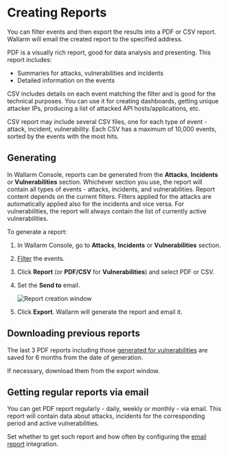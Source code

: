 [img-custom-report]:        ../../images/user-guides/search-and-filters/custom-report.png
[link-using-search]:        use-search.md

# Creating Reports

You can filter events and then export the results into a PDF or CSV report. Wallarm will email the created report to the specified address.

PDF is a visually rich report, good for data analysis and presenting. This report includes:

* Summaries for attacks, vulnerabilities and incidents
* Detailed information on the events

CSV includes details on each event matching the filter and is good for the technical purposes. You can use it for creating dashboards, getting unique attacker IPs, producing a list of attacked API hosts/applications, etc.

CSV report may include several CSV files, one for each type of event - attack, incident, vulnerability. Each CSV has a maximum of 10,000 events, sorted by the events with the most hits.

## Generating

In Wallarm Console, reports can be generated from the **Attacks**, **Incidents** or **Vulnerabilities** section. Whichever section you use, the report will contain all types of events - attacks, incidents, and vulnerabilities. Report content depends on the current filters. Filters applied for the attacks are automatically applied also for the incidents and vice versa. For vulnerabilities, the report will always contain the list of currently active vulnerabilities.

To generate a report:

1. In Wallarm Console, go to **Attacks**, **Incidents** or **Vulnerabilities** section.
1. [Filter][link-using-search] the events.
1. Click **Report** (or **PDF/CSV** for **Vulnerabilities**) and select PDF or CSV.
1. Set the **Send to** email.

    ![Report creation window][img-custom-report]
1. Click **Export**. Wallarm will generate the report and email it.

## Downloading previous reports

The last 3 PDF reports including those [generated for vulnerabilities](../vulnerabilities.md#security-issue-reports) are saved for 6 months from the date of generation.

If necessary, download them from the export window.

## Getting regular reports via email

You can get PDF report regularly - daily, weekly or monthly - via email. This report will contain data about attacks, incidents for the corresponding period and active vulnerabilities.

Set whether to get such report and how often by configuring the [email report](../../user-guides/settings/integrations/email.md) integration.
